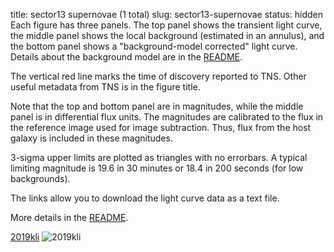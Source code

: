 title: sector13 supernovae (1 total)
slug: sector13-supernovae
status: hidden
  Each figure has three panels.  The top panel shows the transient light curve, the middle panel shows the local background (estimated in an annulus), and the bottom panel shows a "background-model corrected" light curve. Details about the background model are in the [README]({filename}../README/README.md). 
 
 The vertical red line marks the time of discovery reported to TNS. Other useful metadata from TNS is in the figure title.

 Note that the top and bottom panel are in magnitudes, while the middle panel is in differential flux units. The magnitudes are calibrated to the flux in the reference image used for image subtraction. Thus, flux from the host galaxy is included in these magnitudes. 

  3-sigma upper limits are plotted as triangles with no errorbars. A typical limiting magnitude is 19.6 in 30 minutes or 18.4 in 200 seconds (for low backgrounds).

The links allow you to download the light curve data as a text file. 

More details in the [README]({filename}../README/README.md).


[2019kli]({static}../..//light_curves/sector13/lc_2019kli_cleaned)
![2019kli]({static}../../images/sector13/lc_2019kli_cleaned.png)
